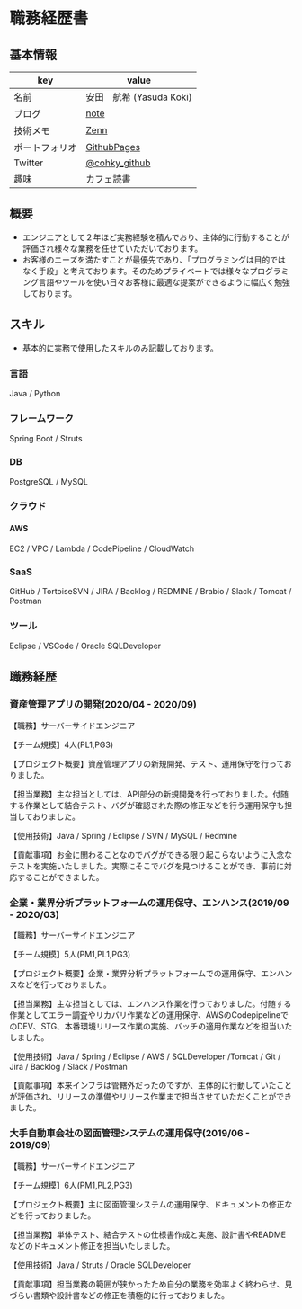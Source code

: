 # 職務経歴書

## 基本情報

|key|value|
|---|-----|
|名前|安田　航希 (Yasuda Koki)|
|ブログ|[note](https://note.com/cohky)|
|技術メモ|[Zenn](https://zenn.dev/cohky)|
|ポートフォリオ|[GithubPages](https://cohky16.github.io/)|
|Twitter|[@cohky_github](https://twitter.com/cohky_github)|
|趣味|カフェ読書|

## 概要
- エンジニアとして２年ほど実務経験を積んでおり、主体的に行動することが評価され様々な業務を任せていただいております。
- お客様のニーズを満たすことが最優先であり、「プログラミングは目的ではなく手段」と考えております。そのためプライベートでは様々なプログラミング言語やツールを使い日々お客様に最適な提案ができるように幅広く勉強しております。

## スキル
- 基本的に実務で使用したスキルのみ記載しております。

### 言語
Java / Python

### フレームワーク
Spring Boot / Struts

### DB
PostgreSQL / MySQL

### クラウド
#### AWS
EC2 / VPC / Lambda / CodePipeline / CloudWatch

### SaaS
GitHub / TortoiseSVN / JIRA / Backlog / REDMINE / Brabio / Slack / Tomcat / Postman

### ツール
Eclipse / VSCode / Oracle SQLDeveloper

## 職務経歴

### 資産管理アプリの開発(2020/04 - 2020/09)

【職務】サーバーサイドエンジニア

【チーム規模】4人(PL1,PG3)

【プロジェクト概要】資産管理アプリの新規開発、テスト、運用保守を行っておりました。

【担当業務】主な担当としては、API部分の新規開発を行っておりました。付随する作業として結合テスト、バグが確認された際の修正などを行う運用保守も担当しておりました。

【使用技術】Java / Spring / Eclipse / SVN / MySQL / Redmine

【貢献事項】お金に関わることなのでバグができる限り起こらないように入念なテストを実施いたしました。実際にそこでバグを見つけることができ、事前に対応することができました。

### 企業・業界分析プラットフォームの運用保守、エンハンス(2019/09 - 2020/03)

【職務】サーバーサイドエンジニア

【チーム規模】5人(PM1,PL1,PG3)

【プロジェクト概要】企業・業界分析プラットフォームでの運用保守、エンハンスなどを行っておりました。

【担当業務】主な担当としては、エンハンス作業を行っておりました。付随する作業としてエラー調査やリカバリ作業などの運用保守、AWSのCodepipelineでのDEV、STG、本番環境リリース作業の実施、バッチの適用作業などを担当いたしました。

【使用技術】Java / Spring / Eclipse / AWS / SQLDeveloper /Tomcat / Git / Jira / Backlog / Slack / Postman

【貢献事項】本来インフラは管轄外だったのですが、主体的に行動していたことが評価され、リリースの準備やリリース作業まで担当させていただくことができました。


### 大手自動車会社の図面管理システムの運用保守(2019/06 - 2019/09)

【職務】サーバーサイドエンジニア

【チーム規模】6人(PM1,PL2,PG3)

【プロジェクト概要】主に図面管理システムの運用保守、ドキュメントの修正などを行っておりました。

【担当業務】単体テスト、結合テストの仕様書作成と実施、設計書やREADMEなどのドキュメント修正を担当いたしました。

【使用技術】Java / Struts / Oracle SQLDeveloper

【貢献事項】担当業務の範囲が狭かったため自分の業務を効率よく終わらせ、見づらい書類や設計書などの修正を積極的に行っておりました。


